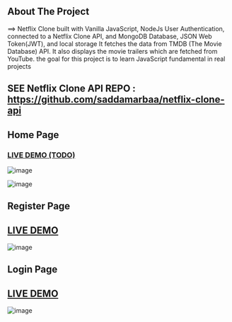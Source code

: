 
 ## About The Project
 ==> Netflix Clone built with Vanilla JavaScript, NodeJs User Authentication, connected to a Netflix Clone API, and MongoDB Database, JSON Web Token(JWT), and local storage It fetches the data from TMDB (The Movie Database) API. It also displays the movie trailers which are fetched from YouTube.
the goal for this project is to learn JavaScript fundamental in real projects


## SEE Netflix Clone API REPO :  https://github.com/saddamarbaa/netflix-clone-api



## Home Page


### <a href="https://saddamarbaa.github.io/netflix-clone-vanillaJS/">LIVE DEMO (TODO)</a>

![image](https://user-images.githubusercontent.com/51326421/115249780-23ce1d00-a153-11eb-9878-dbb982db065d.png)




![image](https://user-images.githubusercontent.com/51326421/115250659-fcc41b00-a153-11eb-9787-663469b26b81.png)





## Register Page

## <a href="https://saddamarbaa.github.io/netflix-clone-vanillaJS/register.html">LIVE DEMO</a>

![image](https://user-images.githubusercontent.com/51326421/115241863-7dcae480-a14b-11eb-9f9e-a60e3760f50c.png)


## Login Page

## <a href="https://saddamarbaa.github.io/netflix-clone-vanillaJS/login.html">LIVE DEMO</a>

![image](https://user-images.githubusercontent.com/51326421/115241258-ccc44a00-a14a-11eb-9619-b5e377dab68d.png)




